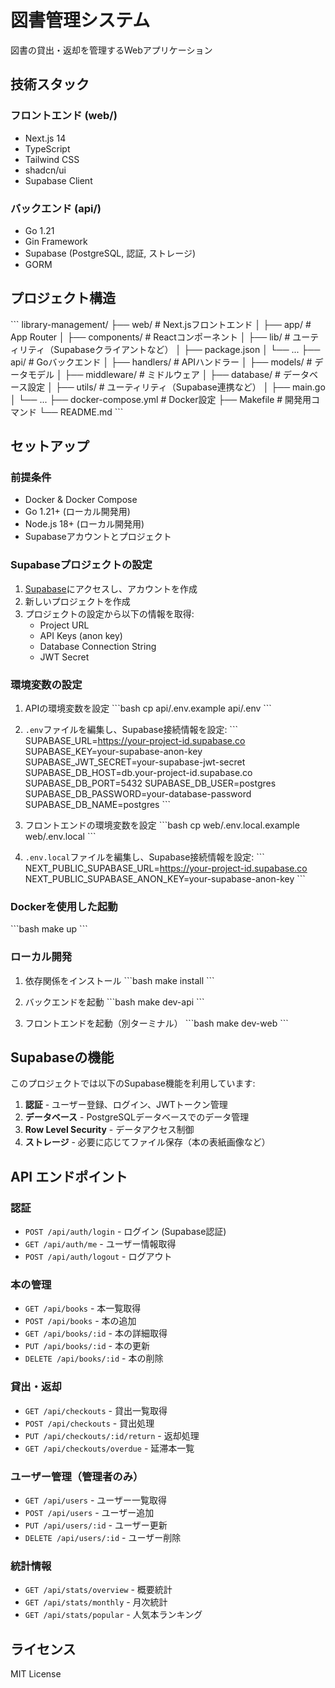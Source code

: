 # 図書管理システム

図書の貸出・返却を管理するWebアプリケーション

## 技術スタック

### フロントエンド (web/)
- Next.js 14
- TypeScript
- Tailwind CSS
- shadcn/ui
- Supabase Client

### バックエンド (api/)
- Go 1.21
- Gin Framework
- Supabase (PostgreSQL, 認証, ストレージ)
- GORM

## プロジェクト構造

\`\`\`
library-management/
├── web/                    # Next.jsフロントエンド
│   ├── app/               # App Router
│   ├── components/        # Reactコンポーネント
│   ├── lib/              # ユーティリティ（Supabaseクライアントなど）
│   ├── package.json
│   └── ...
├── api/                   # Goバックエンド
│   ├── handlers/          # APIハンドラー
│   ├── models/           # データモデル
│   ├── middleware/       # ミドルウェア
│   ├── database/         # データベース設定
│   ├── utils/            # ユーティリティ（Supabase連携など）
│   ├── main.go
│   └── ...
├── docker-compose.yml    # Docker設定
├── Makefile             # 開発用コマンド
└── README.md
\`\`\`

## セットアップ

### 前提条件
- Docker & Docker Compose
- Go 1.21+ (ローカル開発用)
- Node.js 18+ (ローカル開発用)
- Supabaseアカウントとプロジェクト

### Supabaseプロジェクトの設定

1. [Supabase](https://supabase.com/)にアクセスし、アカウントを作成
2. 新しいプロジェクトを作成
3. プロジェクトの設定から以下の情報を取得:
   - Project URL
   - API Keys (anon key)
   - Database Connection String
   - JWT Secret

### 環境変数の設定

1. APIの環境変数を設定
\`\`\`bash
cp api/.env.example api/.env
\`\`\`

2. `.env`ファイルを編集し、Supabase接続情報を設定:
\`\`\`
SUPABASE_URL=https://your-project-id.supabase.co
SUPABASE_KEY=your-supabase-anon-key
SUPABASE_JWT_SECRET=your-supabase-jwt-secret
SUPABASE_DB_HOST=db.your-project-id.supabase.co
SUPABASE_DB_PORT=5432
SUPABASE_DB_USER=postgres
SUPABASE_DB_PASSWORD=your-database-password
SUPABASE_DB_NAME=postgres
\`\`\`

3. フロントエンドの環境変数を設定
\`\`\`bash
cp web/.env.local.example web/.env.local
\`\`\`

4. `.env.local`ファイルを編集し、Supabase接続情報を設定:
\`\`\`
NEXT_PUBLIC_SUPABASE_URL=https://your-project-id.supabase.co
NEXT_PUBLIC_SUPABASE_ANON_KEY=your-supabase-anon-key
\`\`\`

### Dockerを使用した起動

\`\`\`bash
make up
\`\`\`

### ローカル開発

1. 依存関係をインストール
\`\`\`bash
make install
\`\`\`

2. バックエンドを起動
\`\`\`bash
make dev-api
\`\`\`

3. フロントエンドを起動（別ターミナル）
\`\`\`bash
make dev-web
\`\`\`

## Supabaseの機能

このプロジェクトでは以下のSupabase機能を利用しています:

1. **認証** - ユーザー登録、ログイン、JWTトークン管理
2. **データベース** - PostgreSQLデータベースでのデータ管理
3. **Row Level Security** - データアクセス制御
4. **ストレージ** - 必要に応じてファイル保存（本の表紙画像など）

## API エンドポイント

### 認証
- `POST /api/auth/login` - ログイン (Supabase認証)
- `GET /api/auth/me` - ユーザー情報取得
- `POST /api/auth/logout` - ログアウト

### 本の管理
- `GET /api/books` - 本一覧取得
- `POST /api/books` - 本の追加
- `GET /api/books/:id` - 本の詳細取得
- `PUT /api/books/:id` - 本の更新
- `DELETE /api/books/:id` - 本の削除

### 貸出・返却
- `GET /api/checkouts` - 貸出一覧取得
- `POST /api/checkouts` - 貸出処理
- `PUT /api/checkouts/:id/return` - 返却処理
- `GET /api/checkouts/overdue` - 延滞本一覧

### ユーザー管理（管理者のみ）
- `GET /api/users` - ユーザー一覧取得
- `POST /api/users` - ユーザー追加
- `PUT /api/users/:id` - ユーザー更新
- `DELETE /api/users/:id` - ユーザー削除

### 統計情報
- `GET /api/stats/overview` - 概要統計
- `GET /api/stats/monthly` - 月次統計
- `GET /api/stats/popular` - 人気本ランキング

## ライセンス

MIT License
